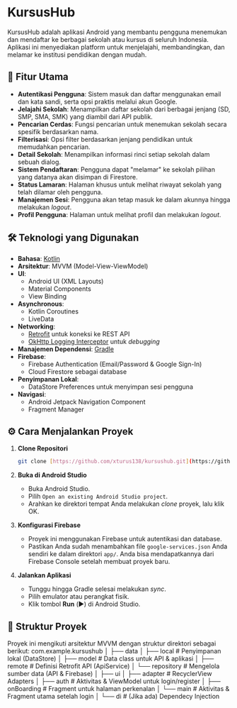 # KursusHub

KursusHub adalah aplikasi Android yang membantu pengguna menemukan dan mendaftar ke berbagai sekolah atau kursus di seluruh Indonesia. Aplikasi ini menyediakan platform untuk menjelajahi, membandingkan, dan melamar ke institusi pendidikan dengan mudah.

## 🌟 Fitur Utama

* **Autentikasi Pengguna**: Sistem masuk dan daftar menggunakan email dan kata sandi, serta opsi praktis melalui akun Google.
* **Jelajahi Sekolah**: Menampilkan daftar sekolah dari berbagai jenjang (SD, SMP, SMA, SMK) yang diambil dari API publik.
* **Pencarian Cerdas**: Fungsi pencarian untuk menemukan sekolah secara spesifik berdasarkan nama.
* **Filterisasi**: Opsi filter berdasarkan jenjang pendidikan untuk memudahkan pencarian.
* **Detail Sekolah**: Menampilkan informasi rinci setiap sekolah dalam sebuah dialog.
* **Sistem Pendaftaran**: Pengguna dapat "melamar" ke sekolah pilihan yang datanya akan disimpan di Firestore.
* **Status Lamaran**: Halaman khusus untuk melihat riwayat sekolah yang telah dilamar oleh pengguna.
* **Manajemen Sesi**: Pengguna akan tetap masuk ke dalam akunnya hingga melakukan *logout*.
* **Profil Pengguna**: Halaman untuk melihat profil dan melakukan *logout*.

## 🛠️ Teknologi yang Digunakan

* **Bahasa**: [Kotlin](https://kotlinlang.org/)
* **Arsitektur**: MVVM (Model-View-ViewModel)
* **UI**:
    * Android UI (XML Layouts)
    * Material Components
    * View Binding
* **Asynchronous**:
    * Kotlin Coroutines
    * LiveData
* **Networking**:
    * [Retrofit](https://square.github.io/retrofit/) untuk koneksi ke REST API
    * [OkHttp Logging Interceptor](https://github.com/square/okhttp/tree/master/okhttp-logging-interceptor) untuk *debugging*
* **Manajemen Dependensi**: [Gradle](https://gradle.org/)
* **Firebase**:
    * Firebase Authentication (Email/Password & Google Sign-In)
    * Cloud Firestore sebagai database
* **Penyimpanan Lokal**:
    * DataStore Preferences untuk menyimpan sesi pengguna
* **Navigasi**:
    * Android Jetpack Navigation Component
    * Fragment Manager

## ⚙️ Cara Menjalankan Proyek

1.  **Clone Repositori**
    ```bash
    git clone [https://github.com/xturus138/kursushub.git](https://github.com/xturus138/kursushub.git)
    ```

2.  **Buka di Android Studio**
    * Buka Android Studio.
    * Pilih `Open an existing Android Studio project`.
    * Arahkan ke direktori tempat Anda melakukan *clone* proyek, lalu klik OK.

3.  **Konfigurasi Firebase**
    * Proyek ini menggunakan Firebase untuk autentikasi dan database.
    * Pastikan Anda sudah menambahkan file `google-services.json` Anda sendiri ke dalam direktori `app/`. Anda bisa mendapatkannya dari Firebase Console setelah membuat proyek baru.

4.  **Jalankan Aplikasi**
    * Tunggu hingga Gradle selesai melakukan *sync*.
    * Pilih emulator atau perangkat fisik.
    * Klik tombol **Run** (▶️) di Android Studio.

## 📂 Struktur Proyek

Proyek ini mengikuti arsitektur MVVM dengan struktur direktori sebagai berikut:
com.example.kursushub
│
├── data
│   ├── local       # Penyimpanan lokal (DataStore)
│   ├── model       # Data class untuk API & aplikasi
│   ├── remote      # Definisi Retrofit API (ApiService)
│   └── repository  # Mengelola sumber data (API & Firebase)
│
├── ui
│   ├── adapter     # RecyclerView Adapters
│   ├── auth        # Aktivitas & ViewModel untuk login/register
│   ├── onBoarding  # Fragment untuk halaman perkenalan
│   └── main        # Aktivitas & Fragment utama setelah login
│
└── di              # (Jika ada) Dependecy Injection
